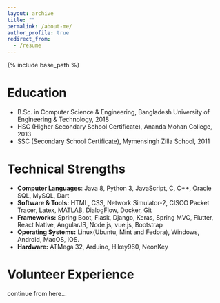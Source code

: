 ```yaml
---
layout: archive
title: ""
permalink: /about-me/
author_profile: true
redirect_from:
  - /resume
---
```


{% include base_path %}

Education
======
* B.Sc. in Computer Science & Engineering, Bangladesh University of Engineering & Technology, 2018
* HSC (Higher Secondary School Certificate), Ananda Mohan College, 2013
* SSC (Secondary School Certificate), Mymensingh Zilla School, 2011

Technical Strengths
======

* **Computer Languages**: Java 8, Python 3, JavaScript, C, C++, Oracle SQL, MySQL, Dart <br>
* **Software & Tools:** HTML, CSS, Network Simulator-2, CISCO Packet Tracer, Latex,
MATLAB, DialogFlow, Docker, Git <br>
* **Frameworks:** Spring Boot, Flask, Django, Keras, Spring MVC, Flutter, React Native, 
AngularJS, Node.js, vue.js, Bootstrap <br>
* **Operating Systems:** Linux(Ubuntu, Mint and Fedora), Windows, Android, MacOS, iOS. <br>
* **Hardware:** ATMega 32, Arduino, Hikey960, NeonKey


Volunteer Experience
======
continue from here...



